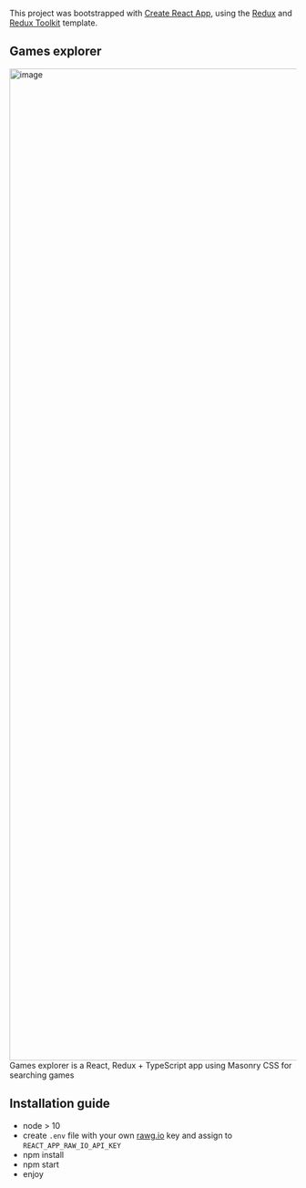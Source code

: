 This project was bootstrapped with [Create React App](https://github.com/facebook/create-react-app), using the [Redux](https://redux.js.org/) and [Redux Toolkit](https://redux-toolkit.js.org/) template.

## Games explorer
<img width="1742" alt="image" src="https://user-images.githubusercontent.com/28437795/173451499-0c9f26fe-4ff3-4627-81d5-286a0d781d74.png">
Games explorer is a React, Redux + TypeScript app using Masonry CSS for searching games

## Installation guide
* node > 10
* create `.env` file with your own [rawg.io](https://rawg.io/) key and assign to `REACT_APP_RAW_IO_API_KEY`
* npm install
* npm start
* enjoy

